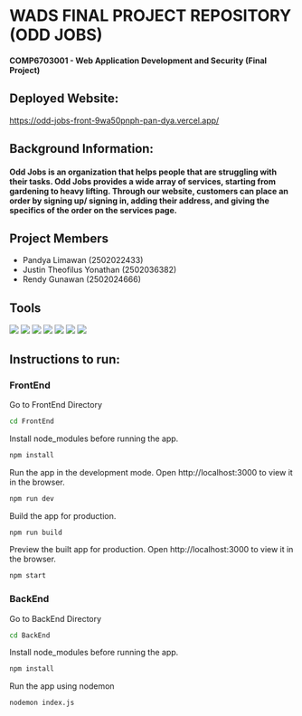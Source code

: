# WADS FINAL PROJECT REPOSITORY (ODD JOBS)

<h4> COMP6703001 - Web Application Development and Security (Final Project) </h4>

## Deployed Website:
https://odd-jobs-front-9wa50pnph-pan-dya.vercel.app/

## Background Information:
<h4>Odd Jobs is an
organization that helps people that are struggling with their tasks. Odd Jobs provides a wide
array of services, starting from gardening to heavy lifting. Through our website, customers can
place an order by signing up/ signing in, adding their address, and giving the specifics of the
order on the services page. </h4>

## Project Members
- Pandya Limawan (2502022433)
- Justin Theofilus Yonathan (2502036382)
- Rendy Gunawan (2502024666)

## Tools 
![](https://img.shields.io/badge/Tools-GitHub-informational?style=flat&logo=GitHub&color=181717)
![](https://img.shields.io/badge/Tools-Visual-Studio?style=flat&logo=VisualStudioCode&color=0044F9)
![](https://img.shields.io/badge/Language-JavaScript-informational?style=flat&logo=javascript&color=blue)
![](https://img.shields.io/badge/Database-MySQL-informational?style=flat&logo=mysql&color=yellow)
![](https://img.shields.io/badge/Tools-ReactJS-informational?style=flat&logo=react&color=purple)
![](https://img.shields.io/badge/Tools-Vercel-informational?style=flat&logo=vercel&color=black)
![](https://img.shields.io/badge/Tools-Railway-informational?style=flat&logo=railway&color=white)

## Instructions to run:

<h3>FrontEnd</h3>

Go to FrontEnd Directory

```bash
cd FrontEnd
```

Install node_modules before running the app.

```bash
npm install
```

Run the app in the development mode.
Open http://localhost:3000 to view it in the browser.

```bash
npm run dev
```

Build the app for production.

```bash
npm run build
```

Preview the built app for production.
Open http://localhost:3000 to view it in the browser.

```bash
npm start
```

<h3>BackEnd</h3>

Go to BackEnd Directory

```bash
cd BackEnd
```

Install node_modules before running the app.

```bash
npm install
```

Run the app using nodemon
```bash
nodemon index.js
```
